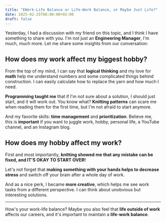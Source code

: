 ```yaml
---
title: "EWork-Life Balance or Life-Work Balance, or Maybe Just Life?"
date: 2025-02-25T08:00:00+02:00
draft: false
---
```


Yesterday, I had a discussion with my friend on this topic, and I think I have something to share with you.
I'm not just an **Engineering Manager**, I'm much, much more. Let me share some insights from our conversation:

## How does my work affect my biggest hobby?

From the top of my mind, I can say that **logical thinking** and my love for **math** help me understand numbers and some complicated things behind construction. I can easily calculate how to replace the yarn and how much I need.

**Programming taught me** that if I'm not sure about a solution, I should just start, and it will work out. You know what? **Knitting patterns** can scare me when reading them for the first time, but I'm not afraid to start anymore.

And my favorite skills: **time management** and **prioritization**. Believe me, this is **important** if you want to juggle work, hobby, personal life, a YouTube channel, and an Instagram blog.

## How does my hobby affect my work?

First and most importantly, **knitting showed me that any mistake can be fixed, and IT'S OKAY TO START OVER!**

Let's not forget that **making something with your hands helps to decrease stress** and switch off your brain after a whole day of work.

And as a nice perk, I became **more creative**, which helps me see work tasks from a different perspective. I can think about unobvious but interesting solutions.

---

How's your work-life balance? Maybe you also feel that **life outside of work** affects our careers, and it's important to maintain a **life-work balance**.
